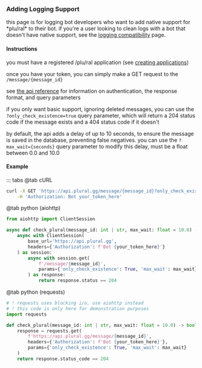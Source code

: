 ### Adding Logging Support

this page is for logging bot developers who want to add native support for \*plu/ral\* to their bot. if you're a user looking to clean logs with a bot that doesn't have native support, see the [logging compatibility](/server-guide/logging-compatibility) page.

#### Instructions
you must have a registered /plu/ral application (see [creating applications](/third-party-applications/creating-applications))

once you have your token, you can simply make a GET request to the `/message/{message_id}`

see [the api reference](/third-party-applications/api-reference) for information on authentication, the response format, and query parameters

if you only want basic support, ignoring deleted messages, you can use the `?only_check_existence=true` query parameter, which will return a 204 status code if the message exists and a 404 status code if it doesn't

by default, the api adds a delay of up to 10 seconds, to ensure the message is saved in the database, preventing false negatives.
you can use the `?max_wait={seconds}` query parameter to modify this delay, must be a float between 0.0 and 10.0

#### Example
::: tabs
@tab cURL
```sh
curl -X GET 'https://api.plural.gg/message/{message_id}?only_check_existence=true' \
    -H 'Authorization: Bot your_token_here'
```
@tab python (aiohttp)
```python
from aiohttp import ClientSession

async def check_plural(message_id: int | str, max_wait: float = 10.0) -> bool:
    async with ClientSession(
        base_url='https://api.plural.gg',
        headers={'Authorization': f'Bot {your_token_here}'}
    ) as session:
        async with session.get(
            f'/message/{message_id}',
            params={'only_check_existence': True, 'max_wait': max_wait}
        ) as response:
            return response.status == 204
```
@tab python (requests)
```python
# ! requests uses blocking i/o, use aiohttp instead
# ! this code is only here for demonstration purposes
import requests

def check_plural(message_id: int | str, max_wait: float = 10.0) -> bool:
    response = requests.get(
        f'https://api.plural.gg/message/{message_id}',
        headers={'Authorization': f'Bot {your_token_here}'},
        params={'only_check_existence': True, 'max_wait': max_wait}
    )
    return response.status_code == 204
```